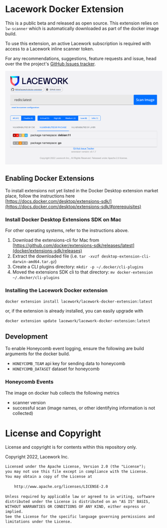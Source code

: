 # Lacework Docker Extension

This is a public beta and released as open source.  This extension relies on `lw-scanner` which is automatically downloaded as part of the docker image build.  

To use this extension, an active Lacework subscription is required with access to a Lacework inline scanner token.

For any recommendations, suggestions, feature requests and issue, head over the the project's [GitHub Issues tracker](https://github.com/l6khq/lacework-docker-extension/issues).

![Lacework Scanner](lacework-docker-extension.png "Lacework Scanner")

## Enabling Docker Extensions

To install extensions not yet listed in the Docker Desktop extension market place, follow the instructions here [https://docs.docker.com/desktop/extensions-sdk/](https://docs.docker.com/desktop/extensions-sdk/#prerequisites)

### Install Docker Desktop Extensions SDK on Mac

For other operating systems, refer to the instructions above.

1. Download the extensions-cli for Mac from [https://github.com/docker/extensions-sdk/releases/latest](docker/extensions-sdk/releases)
2. Extract the downloaded file (i.e. `tar -xvzf desktop-extension-cli-darwin-amd64.tar.gz`)
3. Create a CLI plugins directory: `mkdir -p ~/.docker/cli-plugins`
4. Moved the extensions SDK cli to that directory: `mv docker-extension ~/.docker/cli-plugins`

### Installing the Lacework Docker extension

`docker extension install lacework/lacework-docker-extension:latest`

or, if the extension is already installed, you can easily upgrade with

`docker extension update lacework/lacework-docker-extension:latest`

## Development

To enable Honeycomb event logging, ensure the following are build arguments for the docker build.
- `HONEYCOMB_TEAM` api key for sending data to honeycomb
- `HONEYCOMB_DATASET` dataset for honeycomb

### Honeycomb Events

The image on docker hub collects the following metrics
- scanner version
- successful scan
(image names, or other identifying information is not collected)

# License and Copyright
License and copyright is for contents within this repository only.

Copyright 2022, Lacework Inc.

```
Licensed under the Apache License, Version 2.0 (the "License");
you may not use this file except in compliance with the License.
You may obtain a copy of the License at

    http://www.apache.org/licenses/LICENSE-2.0

Unless required by applicable law or agreed to in writing, software
distributed under the License is distributed on an "AS IS" BASIS,
WITHOUT WARRANTIES OR CONDITIONS OF ANY KIND, either express or implied.
See the License for the specific language governing permissions and
limitations under the License.
```
